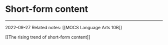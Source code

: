# Short-form content
---
2022-09-27
Related notes: [[MOCS Language Arts 10B]]

[[The rising trend of short-form content]]